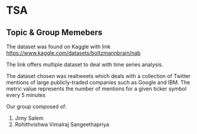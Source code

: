 # TSA 

## Topic & Group Memebers

The dataset was found on Kaggle with link https://www.kaggle.com/datasets/boltzmannbrain/nab

The link offers multiple dataset to deal with time series analysis. 

The dataset chosen was realtweets which deals with a collection of Twitter mentions of large publicly-traded companies such as Google and IBM. The metric value represents the number of mentions for a given ticker symbol every 5 minutes

Our group composed of:
1. Jimy Salem
2. Rohithvishwa Vimalraj Sangeethapriya